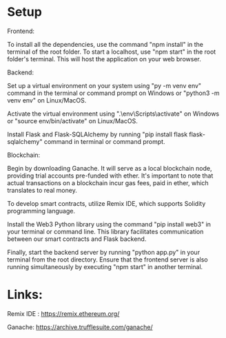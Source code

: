 # Setup

Frontend:

To install all the dependencies, use the command "npm install" in the terminal of the root folder. To start a localhost, use "npm start" in the root folder's terminal. This will host the application on your web browser.

Backend:

Set up a virtual environment on your system using "py -m venv env" command in the terminal or command prompt on Windows or "python3 -m venv env" on Linux/MacOS.

Activate the virtual environment using ".\env\Scripts\activate" on Windows or "source env/bin/activate" on Linux/MacOS.

Install Flask and Flask-SQLAlchemy by running "pip install flask flask-sqlalchemy" command in terminal or command prompt.

Blockchain:

Begin by downloading Ganache. It will serve as a local blockchain node, providing trial accounts pre-funded with ether. It's important to note that actual transactions on a blockchain incur gas fees, paid in ether, which translates to real money.

To develop smart contracts, utilize Remix IDE, which supports Solidity programming language.

Install the Web3 Python library using the command "pip install web3" in your terminal or command line. This library facilitates communication between our smart contracts and Flask backend.

Finally, start the backend server by running "python app.py" in your terminal from the root directory. Ensure that the frontend server is also running simultaneously by executing "npm start" in another terminal.

# Links:

Remix IDE : https://remix.ethereum.org/

Ganache: https://archive.trufflesuite.com/ganache/
